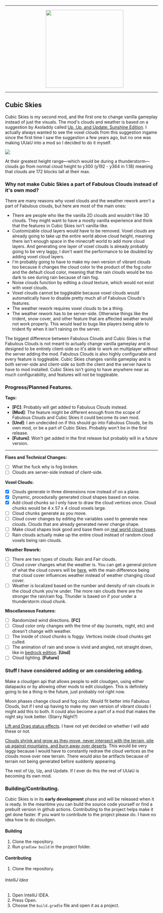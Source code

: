 ___

<p align="center" style="margin-left: 20px;">
  <img src="https://cdn.discordapp.com/attachments/870400219525832795/879425465381707796/icon.png" width="256" height="256" style="display: block;margin-left: auto;margin-right: auto;"/>
</p>

___

## Cubic Skies

Cubic Skies is my second mod, and the first one to change vanilla gameplay instead of just the visuals. The mod's clouds and weather is based on a suggestion by Axoladdy called [Up, Up, and Update: Sunshine Edition](https://new.reddit.com/r/minecraftsuggestions/comments/atvrl4/up_up_and_update_sunshine_edition_a_fully/). I actually always wanted to see the voxel clouds from this suggestion ingame since the first time I saw the suggestion a few years ago, but no one was making UUaU into a mod so I decided to do it myself.

![](https://cdn.discordapp.com/attachments/870400219525832795/879378413293563924/2021-08-22_20.32.42.png)

At their greatest height range—which would be during a thunderstorm—clouds go from normal cloud height to y300 (y192 - y364 in 1.18) meaning that clouds are 172 blocks tall at their max.

### Why not make Cubic Skies a part of Fabulous Clouds instead of it's own mod?

There are many reasons why voxel clouds and the weather rework aren't a part of Fabulous clouds, but here are most of the main ones:
- There are people who like the vanilla 2D clouds and wouldn't like 3D clouds. They might want to have a mostly vanilla experience and think that the features in Cubic Skies isn't vanilla-like.
- Customizable cloud layers would have to be removed. Voxel clouds are already going to take up the entire world above cloud height, meaning there isn't enough space in the minecraft world to add more cloud layers. And generating one layer of voxel clouds is already probably going to be very laggy, I don't want the performance to be doubled by adding voxel cloud layers.
- I'm probably going to have to make my own version of vibrant clouds too because it changes the cloud color to the product of the fog color and the default cloud color, meaning that the rain clouds would be too dark to see during rain because of rain fog.
- Noise clouds function by editing a cloud texture, which would not exist with voxel clouds.
- Voxel clouds cannot be toggleable because voxel clouds would automatically have to disable pretty much all of Fabulous Clouds's features. 
- The weather rework requires voxel clouds to be a thing.
- The weather rework has to be server-side. Otherwise things like the trident, snow cover, and other feature that are affected weather would not work properly. This would lead to bugs like players being able to trident fly when it isn't raining on the server.

The biggest difference between Fabulous Clouds and Cubic Skies is that Fabulous Clouds is not meant to actually change vanilla gameplay and is designed to be entirely client-side so it's able to work on multiplayer without the server adding the mod. Fabulous Clouds is also highly configurable and every feature is toggleable. Cubic Skies changes vanilla gameplay and is both server-side and client-side so both the client and the server have to have to mod installed. Cubic Skies isn't going to have anywhere near as much configurability, and features will not be toggleable.

### Progress/Planned Features.

**Tags:**
- **[FC]**: Probably will get added to Fabulous Clouds instead.
- **[Mod]**: The feature might be different enough from the scope of Fabulous Clouds and Cubic Skies it could become its own mod.
- **[Und]**: I am undecided on if this should go into Fabulous Clouds, be its own mod, or be a part of Cubic Skies. Probably won't be in the first release.
- **[Future]**: Won't get added in the first release but probably will in a future version.

___

**Fixes and Technical Changes:**
- [ ] What the fuck why is fog broken.
- [ ] Clouds are server-side instead of client-side.

**Voxel Clouds:**
- [x] Clouds generate in three dimensions now instead of on a plane. 
- [x] Dynamic, procedurally generated cloud shapes based on noise.
- [x] Add cloud chunks so I only have to draw the cloud vertices once. Cloud chunks would be 4 x 57 x 4 cloud voxels large.
- [ ] Cloud chunks generate as you move.
- [ ] Cloud cover changes by editing the variables used to generate new clouds. Clouds that are already generated never change shape. 
- [ ] Make cloud shapes look good and base them on [real world cloud types](https://en.wikipedia.org/wiki/List_of_cloud_types).
- [ ] Rain clouds actually make up the entire cloud instead of random cloud voxels being rain clouds.

**Weather Rework:**
- [ ] There are two types of clouds: Rain and Fair clouds.
- [ ] Cloud cover changes what the weather is. You can get a general picture of what the cloud covers will be [here](https://imgur.com/gallery/FLIbgmS), with the main difference being that cloud cover influences weather instead of weather changing cloud cover.
- [ ] Weather is localized based on the number and density of rain clouds in the cloud chunk you're under. The more rain clouds there are the stronger the rain/rain fog. Thunder is based on if your under a thunderstorm cloud chunk.

**Miscellaneous Features:**
- [ ] Randomized wind directions. **[FC]**
- [ ] Cloud color only changes with the time of day (sunsets, night, etc) and doesn't change with weather.
- [ ] The inside of cloud chunks is foggy. Vertices inside cloud chunks get culled.
- [ ] The animation of rain and snow is vivid and angled, not straight down, like in [bedrock edition](https://minecraft.fandom.com/wiki/File:Snowfall_comparsion.gif). **[Und]**
- [ ] Cloud lighting. **[Future]**

### Stuff I have considered adding or am considering adding.

Make a cloudgen api that allows people to edit cloudgen, using either datapacks or by allowing other mods to edit cloudgen. This is definitely going to be a thing in the future, just probably not right now.

Moon phases change cloud and fog color. Would fit better into Fabulous Clouds, but if I end up having to make my own version of vibrant clouds I might add this to both. It could also become a part of a mod that makes the night sky look better. (Starry Night?)

[Lift and Drag status effects](https://imgur.com/gallery/aikw2eg). I have not yet decided on whether I will add these or not.

[Clouds shrink and grow as they move, never intersect with the terrain, pile up against mountains, and burn away over deserts](https://www.reddit.com/r/Minecraft/comments/e7xol/this_is_how_clouds_should_work_gif_simulation/). This would be very laggy because I would have to constantly redraw the cloud vertices as the clouds move over new terrain. There would also be artifacts because of terrain not being generated before suddenly appearing.

The rest of Up, Up, and Update. If I ever do this the rest of UUaU is becoming its own mod.

### Building/Contributing.

Cubic Skies is in its **early development** phase and will be released when it is ready. In the meantime you can build the source code yourself or find a prebuilt version in github actions. Contributing to the project helps make it get done faster. If you want to contribute to the project please do. I have no idea how to do cloudgen.

#### Building
1. Clone the repository.
2. Run `gradlew build` in the project folder.

#### Contributing
1. Clone the repository.

###### IntelliJ Idea
1. Open IntelliJ IDEA.
2. Press Open.
3. Choose the `build.gradle` file and open it as a project.